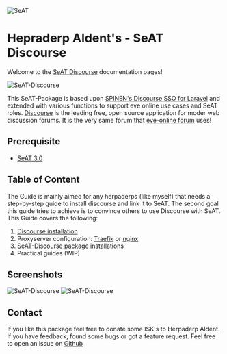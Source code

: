 ![SeAT](https://i.imgur.com/aPPOxSK.png)

# Hepraderp Aldent's - SeAT Discourse

Welcome to the [SeAT Discourse](https://github.com/herpaderpaldent/seat-discourse) documentation pages!

![SeAT-Discourse](https://i.imgur.com/13OwMEs.png)

This SeAT-Package is based upon [SPINEN's Discourse SSO for Laravel](https://github.com/spinen/laravel-discourse-sso) and extended with various functions to support eve online use cases and SeAT roles.
[Discourse](https://www.discourse.org/) is the leading free, open source application for moder web discussion forums. It is the very same forum that [eve-online forum](https://forums.eveonline.com/) uses!

## Prerequisite

* [SeAT 3.0](https://github.com/eveseat/seat) 

## Table of Content

The Guide is mainly aimed for any herpaderps (like myself) that needs a step-by-step guide to install discourse and link it to SeAT. The second goal this guide tries to achieve is to convince others to use Discourse with SeAT. This Guide covers the following:

1. [Discourse installation](/installation/discourse_installation)
2. Proxyserver configuration:  [Traefik](/installation/proxy_server/traefik) or [nginx](/installation/proxy_server/nginx)
3. [SeAT-Discourse package installations](/installation/package_installation)
3. Practical guides (WIP)

## Screenshots

![SeAT-Discourse](https://i.imgur.com/FqTMDuA.png)
![SeAT-Discourse](https://i.imgur.com/JYMVdlL.png)

## Contact

If you like this package feel free to donate some ISK's to Herpaderp Aldent. If you have feedback, found some bugs or got a feature request. Feel free to open an issue on [Github](https://github.com/herpaderpaldent/seat-discourse/issues/new)


